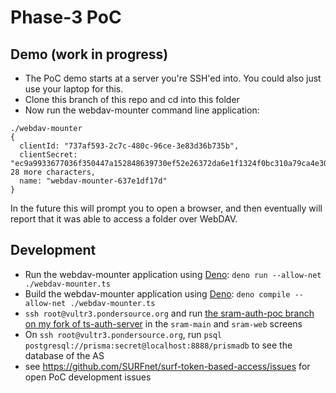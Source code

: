 # Phase-3 PoC

## Demo (work in progress)
* The PoC demo starts at a server you're SSH'ed into. You could also just use your laptop for this.
* Clone this branch of this repo and cd into this folder
* Now run the webdav-mounter command line application:
```
./webdav-mounter
{
  clientId: "737af593-2c7c-480c-96ce-3e83d36b735b",
  clientSecret: "ec9a9933677036f350447a152848639730ef52e26372da6e1f1324f0bc310a79ca4e30bf7d410d3da61b925492deeaca3491"... 28 more characters,
  name: "webdav-mounter-637e1df17d"
}
```
In the future this will prompt you to open a browser, and then eventually will report that it was able to access a folder over WebDAV.

## Development
* Run the webdav-mounter application using [Deno](https://deno.com/): `deno run --allow-net ./webdav-mounter.ts`
* Build the webdav-mounter application using [Deno](https://deno.com/): `deno compile --allow-net ./webdav-mounter.ts`
* `ssh root@vultr3.pondersource.org` and run [the sram-auth-poc branch on my fork of ts-auth-server](https://github.com/michielbdejong/ts-oauth2-server-example/tree/sram-auth-poc) in the `sram-main` and `sram-web` screens
* On `ssh root@vultr3.pondersource.org`, run `psql postgresql://prisma:secret@localhost:8888/prismadb` to see the database of the AS
* see https://github.com/SURFnet/surf-token-based-access/issues for open PoC development issues